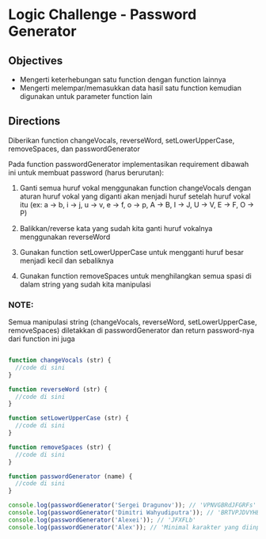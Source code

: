 # Logic Challenge - Password Generator

## Objectives
- Mengerti keterhebungan satu function dengan function lainnya
- Mengerti melempar/memasukkan data hasil satu function kemudian digunakan untuk parameter function lain

## Directions

Diberikan function changeVocals, reverseWord, setLowerUpperCase, removeSpaces, dan passwordGenerator

Pada function passwordGenerator implementasikan requirement dibawah ini untuk membuat password (harus berurutan):

 1. Ganti semua huruf vokal menggunakan function changeVocals dengan aturan huruf vokal yang diganti akan menjadi huruf setelah huruf vokal itu (ex: a -> b, i -> j, u -> v, e -> f, o -> p, A -> B, I -> J, U -> V, E -> F, O -> P)

 2. Balikkan/reverse kata yang sudah kita ganti huruf vokalnya menggunakan reverseWord

 3. Gunakan function setLowerUpperCase untuk mengganti huruf besar menjadi kecil dan sebaliknya

 4. Gunakan function removeSpaces untuk menghilangkan semua spasi di dalam string yang sudah
  kita manipulasi

### NOTE:
Semua manipulasi string (changeVocals, reverseWord, setLowerUpperCase, removeSpaces) diletakkan di passwordGenerator dan return password-nya dari function ini juga

```JavaScript

function changeVocals (str) {
  //code di sini
}

function reverseWord (str) {
  //code di sini
}

function setLowerUpperCase (str) {
  //code di sini
}

function removeSpaces (str) {
  //code di sini
}

function passwordGenerator (name) {
  //code di sini
}

console.log(passwordGenerator('Sergei Dragunov')); // 'VPNVGBRdJFGRFs'
console.log(passwordGenerator('Dimitri Wahyudiputra')); // 'BRTVPJDVYHBwJRTJMJd'
console.log(passwordGenerator('Alexei')); // 'JFXFLb'
console.log(passwordGenerator('Alex')); // 'Minimal karakter yang diinputkan adalah 5 karakter'

```
